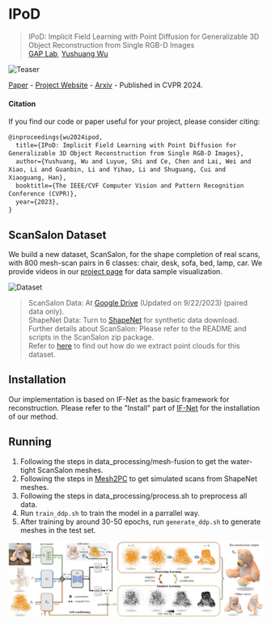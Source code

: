 # IPoD
> IPoD: Implicit Field Learning with Point Diffusion for Generalizable 3D Object Reconstruction from Single RGB-D Images<br />
> [GAP Lab](https://gaplab.cuhk.edu.cn/), [Yushuang Wu](https://scholar.google.com/citations?hl=zh-CN&user=x5gpN0sAAAAJ)

![Teaser](figures/teaser_2k.png)

[Paper](https://arxiv.org/abs/2304.10179.pdf) - 
[Project Website](https://yushuang-wu.github.io/IPoD/) -
[Arxiv](https://arxiv.org/abs/2304.10179) -
Published in CVPR 2024.

#### Citation

If you find our code or paper useful for your project, please consider citing:

    @inproceedings{wu2024ipod,
      title={IPoD: Implicit Field Learning with Point Diffusion for Generalizable 3D Object Reconstruction from Single RGB-D Images},
      author={Yushuang, Wu and Luyue, Shi and Ce, Chen and Lai, Wei and Xiao, Li and Guanbin, Li and Yihao, Li and Shuguang, Cui and Xiaoguang, Han},
      booktitle={The IEEE/CVF Computer Vision and Pattern Recognition Conference (CVPR)},
      year={2023},
    }

## ScanSalon Dataset

We build a new dataset, ScanSalon, for the shape completion of real scans, with 800 mesh-scan pairs in 6 classes: chair, desk, sofa, bed, lamp, car. We provide videos in our [project page](https://yushuang-wu.github.io/SCoDA/) for data sample visualization. 

![Dataset](figures/dataset_vis.png)

> ScanSalon Data: At [Google Drive](https://drive.google.com/file/d/1FhgKm3h6o6OITwqugQlLqQrAQRVswe6T/view?usp=sharing) (Updated on 9/22/2023) (paired data only).  <br />
> ShapeNet Data: Turn to [ShapeNet](https://shapenet.org) for synthetic data download.  <br />
> Further details about ScanSalon: Please refer to the README and scripts in the ScanSalon zip package. <br />Refer to [here](https://github.com/I-am-Future/scansalon-preprocess-scripts) to find out how do we extract point clouds for this dataset. 

## Installation

Our implementation is based on IF-Net as the basic framework for reconstruction. Please refer to the "Install" part of [IF-Net](https://github.com/jchibane/if-net) for the installation of our method. 

## Running

1. Following the steps in data_processing/mesh-fusion to get the water-tight ScanSalon meshes. <br />
2. Following the steps in [Mesh2PC](https://github.com/kochanha/Mesh-to-Pointcloud-using-Blensor) to get simulated scans from ShapeNet meshes. <br />
3. Following the steps in data_processing/process.sh to preprocess all data. <br />
4. Run `train_ddp.sh` to train the model in a parrallel way. <br />
5. After training by around 30-50 epochs, run `generate_ddp.sh` to generate meshes in the test set. 

![Methodology](figures/method.png)
